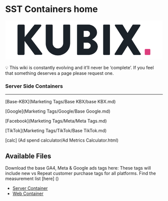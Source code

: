 # SST Containers home
![](https://raw.githubusercontent.com/kyle-williams-kubix/GTM-containers/refs/heads/main/Assets/Logos/Banner.png)


<aside>
💡
This wiki is constantly evolving and it’ll never be ‘complete’. If you feel that something deserves a page please request one.

</aside>

### Server Side Containers

---

[Base-KBX](Marketing Tags/Base KBX/base KBX.md)

[Google](Marketing Tags/Google/Base Google.md)

[Facebook](Marketing Tags/Meta/Meta Tags.md)

[TikTok](Marketing Tags/TikTok/Base TikTok.md)

[calc] (Ad spend calculator/Ad Metrics Calculator.html)

## Available Files
Download the base GA4, Meta & Google ads tags here: 
These tags will include new vs Repeat customer purchase tags for all platforms. 
Find the measurement list [here] ()
- [Server Container](https://github.com/kyle-williams-kubix/GTM-containers/blob/d9ea799be5c36470a6b378f6f4ec800f029882f9/Marketing%20Tags/Base%20KBX/KBX%20Stape%20Gads%2C%20GA4%2C%20Meta%20Event.json)
- [Web Container](https://github.com/kyle-williams-kubix/GTM-containers/blob/d9ea799be5c36470a6b378f6f4ec800f029882f9/Marketing%20Tags/Base%20KBX/KBX%20Stape%20Gads%2C%20GA4%2C%20Meta%20Event.json)


